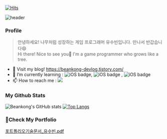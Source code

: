 [![Hits](https://hits.seeyoufarm.com/api/count/incr/badge.svg?url=https%3A%2F%2Fgithub.com%2Fbeankong-github&count_bg=%238866D1&title_bg=%23555555&icon=&icon_color=%23E7E7E7&title=hits&edge_flat=false)](https://hits.seeyoufarm.com)

![header](https://capsule-render.vercel.app/api?type=waving&section=header&text=Welcome%20to%20My%20Github&fontSize=30&height=200&color=#884EA0)

### Profile
>안녕하세요! 나무처럼 성장하는 게임 프로그래머 유수빈입니다. 만나서 반갑습니다😄 </br>
>Hi there! Nice to see you🤗 I'm a game programmer who grows like a tree.

- 🏡 Visit my blog! https://beankong-devlog.tistory.com/
- 🌱 I’m currently learning : ![iOS badge](https://img.shields.io/badge/-C%20%2F%20C%2B%2B-pink), ![iOS badge](https://img.shields.io/badge/-WinAPI-9cf) ,   ![iOS badge](https://img.shields.io/badge/-DirectX11-%23FFC300)
- 📫 How to reach me :  <a href="mailto:subeenyoo1002@gmail.com"><img src="https://img.shields.io/badge/Gmail-d14836?style=flat-square&logo=Gmail&logoColor=white&link=subeenyoo1002@gmail.com"/></a>


### My Github Stats

![Beankong's GitHub stats](https://github-readme-stats.vercel.app/api?username=beankong-github&show_icons=true&theme=dracula)
[![Top Langs](https://github-readme-stats.vercel.app/api/top-langs/?username=beankong-github&layout=compact)](https://github.com/beankong-github/github-readme-stats)


### 📌Check My Portfolio
[포트폴리오기술문서_유수빈.pdf](https://github.com/beankong-github/beankong-github/files/11071347/_._.x.pdf)

